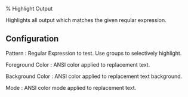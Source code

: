 % Highlight Output

Highlights all output which matches the given reqular expression.

## Configuration

Pattern
:    Regular Expression to test. Use groups to selectively highlight.

Foreground Color
:    ANSI color applied to replacement text.

Background Color
:    ANSI color applied to replacement text background.

Mode
:    ANSI color mode applied to replacement text.